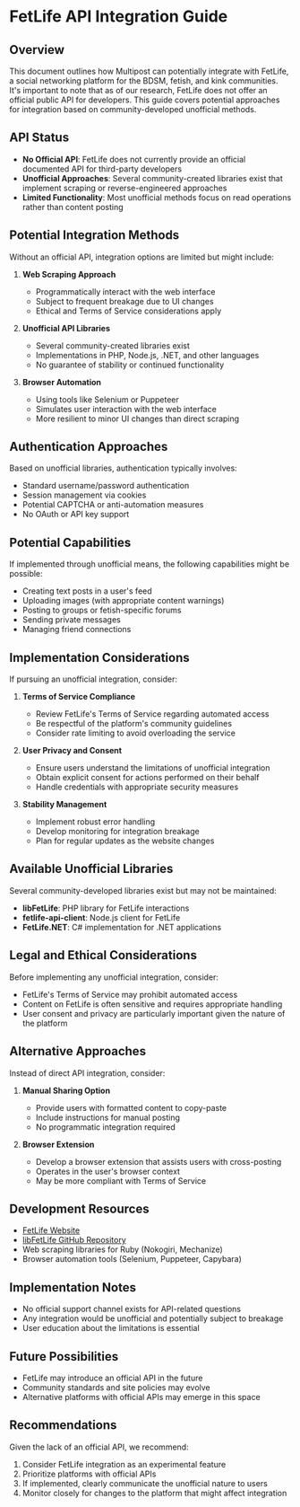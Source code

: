 # FetLife API Integration Guide

## Overview

This document outlines how Multipost can potentially integrate with FetLife, a social networking platform for the BDSM, fetish, and kink communities. It's important to note that as of our research, FetLife does not offer an official public API for developers. This guide covers potential approaches for integration based on community-developed unofficial methods.

## API Status

- **No Official API**: FetLife does not currently provide an official documented API for third-party developers
- **Unofficial Approaches**: Several community-created libraries exist that implement scraping or reverse-engineered approaches
- **Limited Functionality**: Most unofficial methods focus on read operations rather than content posting

## Potential Integration Methods

Without an official API, integration options are limited but might include:

1. **Web Scraping Approach**
   - Programmatically interact with the web interface
   - Subject to frequent breakage due to UI changes
   - Ethical and Terms of Service considerations apply

2. **Unofficial API Libraries**
   - Several community-created libraries exist
   - Implementations in PHP, Node.js, .NET, and other languages
   - No guarantee of stability or continued functionality

3. **Browser Automation**
   - Using tools like Selenium or Puppeteer
   - Simulates user interaction with the web interface
   - More resilient to minor UI changes than direct scraping

## Authentication Approaches

Based on unofficial libraries, authentication typically involves:

- Standard username/password authentication
- Session management via cookies
- Potential CAPTCHA or anti-automation measures
- No OAuth or API key support

## Potential Capabilities

If implemented through unofficial means, the following capabilities might be possible:

- Creating text posts in a user's feed
- Uploading images (with appropriate content warnings)
- Posting to groups or fetish-specific forums
- Sending private messages
- Managing friend connections

## Implementation Considerations

If pursuing an unofficial integration, consider:

1. **Terms of Service Compliance**
   - Review FetLife's Terms of Service regarding automated access
   - Be respectful of the platform's community guidelines
   - Consider rate limiting to avoid overloading the service

2. **User Privacy and Consent**
   - Ensure users understand the limitations of unofficial integration
   - Obtain explicit consent for actions performed on their behalf
   - Handle credentials with appropriate security measures

3. **Stability Management**
   - Implement robust error handling
   - Develop monitoring for integration breakage
   - Plan for regular updates as the website changes

## Available Unofficial Libraries

Several community-developed libraries exist but may not be maintained:

- **libFetLife**: PHP library for FetLife interactions
- **fetlife-api-client**: Node.js client for FetLife
- **FetLife.NET**: C# implementation for .NET applications

## Legal and Ethical Considerations

Before implementing any unofficial integration, consider:

- FetLife's Terms of Service may prohibit automated access
- Content on FetLife is often sensitive and requires appropriate handling
- User consent and privacy are particularly important given the nature of the platform

## Alternative Approaches

Instead of direct API integration, consider:

1. **Manual Sharing Option**
   - Provide users with formatted content to copy-paste
   - Include instructions for manual posting
   - No programmatic integration required

2. **Browser Extension**
   - Develop a browser extension that assists users with cross-posting
   - Operates in the user's browser context
   - May be more compliant with Terms of Service

## Development Resources

- [FetLife Website](https://fetlife.com)
- [libFetLife GitHub Repository](https://github.com/fabacab/libFetLife)
- Web scraping libraries for Ruby (Nokogiri, Mechanize)
- Browser automation tools (Selenium, Puppeteer, Capybara)

## Implementation Notes

- No official support channel exists for API-related questions
- Any integration would be unofficial and potentially subject to breakage
- User education about the limitations is essential

## Future Possibilities

- FetLife may introduce an official API in the future
- Community standards and site policies may evolve
- Alternative platforms with official APIs may emerge in this space

## Recommendations

Given the lack of an official API, we recommend:

1. Consider FetLife integration as an experimental feature
2. Prioritize platforms with official APIs
3. If implemented, clearly communicate the unofficial nature to users
4. Monitor closely for changes to the platform that might affect integration
